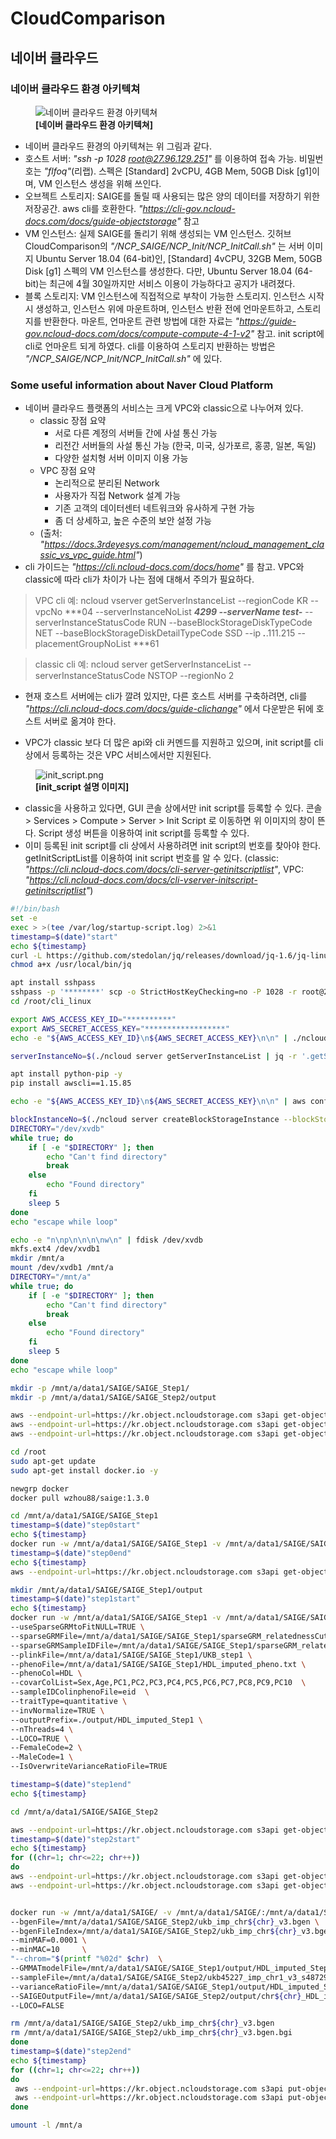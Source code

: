 # CloudComparison

## 네이버 클라우드

### 네이버 클라우드 환경 아키텍쳐

<figure>
    <img src="/NCP_SAIGE/doc/NCPArchitecture.png" title="네이버 클라우드 환경 아키텍쳐">    
    <figcaption><b>[네이버 클라우드 환경 아키텍쳐]</b></figcaption>
</figure>

- 네이버 클라우드 환경의 아키텍쳐는 위 그림과 같다.   
- 호스트 서버: _"ssh -p 1028 root@27.96.129.251"_ 를 이용하여 접속 가능. 비밀번호는 _"flfoq"_(리랩). 스펙은 [Standard] 2vCPU, 4GB Mem, 50GB Disk [g1]이며, VM 인스턴스 생성을 위해 쓰인다.   
- 오브젝트 스토리지: SAIGE를 돌릴 때 사용되는 많은 양의 데이터를 저장하기 위한 저장공간. aws cli를 호환한다. _"https://cli-gov.ncloud-docs.com/docs/guide-objectstorage"_ 참고   
- VM 인스턴스: 실제 SAIGE를 돌리기 위해 생성되는 VM 인스턴스. 깃허브 CloudComparison의 _"/NCP_SAIGE/NCP_Init/NCP_InitCall.sh"_ 는 서버 이미지 Ubuntu Server 18.04 (64-bit)인, [Standard] 4vCPU, 32GB Mem, 50GB Disk [g1] 스펙의 VM 인스턴스를 생성한다. 다만, Ubuntu Server 18.04 (64-bit)는 최근에 4월 30일까지만 서비스 이용이 가능하다고 공지가 내려졌다.
- 블록 스토리지: VM 인스턴스에 직접적으로 부착이 가능한 스토리지. 인스턴스 시작 시 생성하고, 인스턴스 위에 마운트하며, 인스턴스 반환 전에 언마운트하고, 스토리지를 반환한다. 마운트, 언마운트 관련 방법에 대한 자료는 _"https://guide-gov.ncloud-docs.com/docs/compute-compute-4-1-v2"_ 참고. init script에 cli로 언마운트 되게 하였다. cli를 이용하여 스토리지 반환하는 방법은 _"/NCP_SAIGE/NCP_Init/NCP_InitCall.sh"_ 에 있다.

### Some useful information about Naver Cloud Platform
- 네이버 클라우드 플랫폼의 서비스는 크게 VPC와 classic으로 나누어져 있다.
    * classic 장점 요약
        + 서로 다른 계정의 서버들 간에 사설 통신 가능
        + 리전간 서버들의 사설 통신 가능 (한국, 미국, 싱가포르, 홍콩, 일본, 독일)
        + 다양한 설치형 서버 이미지 이용 가능
    * VPC 장점 요약
        + 논리적으로 분리된 Network
        + 사용자가 직접 Network 설계 가능
        + 기존 고객의 데이터센터 네트워크와 유사하게 구현 가능
        + 좀 더 상세하고, 높은 수준의 보안 설정 가능
    * (출처: _"https://docs.3rdeyesys.com/management/ncloud_management_classic_vs_vpc_guide.html"_)
- cli 가이드는 _"https://cli.ncloud-docs.com/docs/home"_ 를 참고. VPC와 classic에 따라 cli가 차이가 나는 점에 대해서 주의가 필요하다.
> VPC cli 예: ncloud vserver getServerInstanceList --regionCode KR --vpcNo ***04 --serverInstanceNoList ***4299 --serverName test-*** --serverInstanceStatusCode RUN --baseBlockStorageDiskTypeCode NET --baseBlockStorageDiskDetailTypeCode SSD --ip ***.***.111.215 --placementGroupNoList ***61

> classic cli 예: ncloud server getServerInstanceList --serverInstanceStatusCode NSTOP --regionNo 2

- 현재 호스트 서버에는 cli가 깔려 있지만, 다른 호스트 서버를 구축하려면, cli를 _"https://cli.ncloud-docs.com/docs/guide-clichange"_ 에서 다운받은 뒤에 호스트 서버로 옮겨야 한다.

- VPC가 classic 보다 더 많은 api와 cli 커멘드를 지원하고 있으며, init script를 cli 상에서 등록하는 것은 VPC 서비스에서만 지원된다.
<figure>
    <img src="/NCP_SAIGE/doc/init_script.png" title="init_script.png">    
    <figcaption><b>[init_script 설명 이미지]</b></figcaption>
</figure>


- classic을 사용하고 있다면, GUI 콘솔 상에서만 init script를 등록할 수 있다. 콘솔 > Services > Compute > Server > Init Script 로 이동하면 위 이미지의 창이 뜬다. Script 생성 버튼을 이용하여 init script를 등록할 수 있다.
- 이미 등록된 init script를 cli 상에서 사용하려면 init script의 번호를 찾아야 한다. getInitScriptList를 이용하여 init script 번호를 알 수 있다. (classic: _"https://cli.ncloud-docs.com/docs/cli-server-getinitscriptlist"_, VPC: _"https://cli.ncloud-docs.com/docs/cli-vserver-initscript-getinitscriptlist"_)

```bash
#!/bin/bash
set -e
exec > >(tee /var/log/startup-script.log) 2>&1
timestamp=$(date)"start"
echo ${timestamp}
curl -L https://github.com/stedolan/jq/releases/download/jq-1.6/jq-linux64 -o /usr/local/bin/jq
chmod a+x /usr/local/bin/jq

apt install sshpass
sshpass -p '********' scp -o StrictHostKeyChecking=no -P 1028 -r root@27.96.129.251:/root/cli_linux /root/
cd /root/cli_linux

export AWS_ACCESS_KEY_ID="**********"
export AWS_SECRET_ACCESS_KEY="******************"
echo -e "${AWS_ACCESS_KEY_ID}\n${AWS_SECRET_ACCESS_KEY}\n\n" | ./ncloud configure

serverInstanceNo=$(./ncloud server getServerInstanceList | jq -r '.getServerInstanceListResponse.serverInstanceList[] | select(.serverName == "mktest") | .serverInstanceNo')

apt install python-pip -y
pip install awscli==1.15.85

echo -e "${AWS_ACCESS_KEY_ID}\n${AWS_SECRET_ACCESS_KEY}\n\n" | aws configure

blockInstanceNo=$(./ncloud server createBlockStorageInstance --blockStorageSize 500 --serverInstanceNo ${serverInstanceNo} | jq -r  '.createBlockStorageInstanceResponse.blockStorageInstanceList[] | select(.serverName == "mktest") | .blockStorageInstanceNo')
DIRECTORY="/dev/xvdb"
while true; do
    if [ -e "$DIRECTORY" ]; then
        echo "Can't find directory"
        break
    else
        echo "Found directory"
    fi
    sleep 5
done
echo "escape while loop"

echo -e "n\np\n\n\n\nw\n" | fdisk /dev/xvdb
mkfs.ext4 /dev/xvdb1
mkdir /mnt/a
mount /dev/xvdb1 /mnt/a
DIRECTORY="/mnt/a"
while true; do
    if [ -e "$DIRECTORY" ]; then
        echo "Can't find directory"
        break
    else
        echo "Found directory"
    fi
    sleep 5
done
echo "escape while loop"

mkdir -p /mnt/a/data1/SAIGE/SAIGE_Step1/
mkdir -p /mnt/a/data1/SAIGE/SAIGE_Step2/output

aws --endpoint-url=https://kr.object.ncloudstorage.com s3api get-object --bucket leelabsgtest --key UKB_step1.fam  /mnt/a/data1/SAIGE/SAIGE_Step1/UKB_step1.fam
aws --endpoint-url=https://kr.object.ncloudstorage.com s3api get-object --bucket leelabsgtest --key UKB_step1.bed  /mnt/a/data1/SAIGE/SAIGE_Step1/UKB_step1.bed
aws --endpoint-url=https://kr.object.ncloudstorage.com s3api get-object --bucket leelabsgtest --key UKB_step1.bim  /mnt/a/data1/SAIGE/SAIGE_Step1/UKB_step1.bim

cd /root
sudo apt-get update
sudo apt-get install docker.io -y

newgrp docker
docker pull wzhou88/saige:1.3.0

cd /mnt/a/data1/SAIGE/SAIGE_Step1
timestamp=$(date)"step0start"
echo ${timestamp}
docker run -w /mnt/a/data1/SAIGE/SAIGE_Step1 -v /mnt/a/data1/SAIGE/SAIGE_Step1/:/mnt/a/data1/SAIGE/SAIGE_Step1/ wzhou88/saige:1.3.0 createSparseGRM.R --plinkFile=/mnt/a/data1/SAIGE/SAIGE_Step1/UKB_step1       --nThreads=4   --outputPrefix=/mnt/a/data1/SAIGE/SAIGE_Step1/sparseGRM --numRandomMarkerforSparseKin=2000 --relatednessCutoff=0.125
timestamp=$(date)"step0end"
echo ${timestamp}
aws --endpoint-url=https://kr.object.ncloudstorage.com s3api get-object --bucket leelabsgtest --key HDL_imputed_pheno.txt /mnt/a/data1/SAIGE/SAIGE_Step1/HDL_imputed_pheno.txt

mkdir /mnt/a/data1/SAIGE/SAIGE_Step1/output
timestamp=$(date)"step1start"
echo ${timestamp}
docker run -w /mnt/a/data1/SAIGE/SAIGE_Step1 -v /mnt/a/data1/SAIGE/SAIGE_Step1/:/mnt/a/data1/SAIGE/SAIGE_Step1/ wzhou88/saige:1.3.0 step1_fitNULLGLMM.R \
--useSparseGRMtoFitNULL=TRUE \
--sparseGRMFile=/mnt/a/data1/SAIGE/SAIGE_Step1/sparseGRM_relatednessCutoff_0.125_2000_randomMarkersUsed.sparseGRM.mtx \
--sparseGRMSampleIDFile=/mnt/a/data1/SAIGE/SAIGE_Step1/sparseGRM_relatednessCutoff_0.125_2000_randomMarkersUsed.sparseGRM.mtx.sampleIDs.txt \
--plinkFile=/mnt/a/data1/SAIGE/SAIGE_Step1/UKB_step1 \
--phenoFile=/mnt/a/data1/SAIGE/SAIGE_Step1/HDL_imputed_pheno.txt \
--phenoCol=HDL \
--covarColList=Sex,Age,PC1,PC2,PC3,PC4,PC5,PC6,PC7,PC8,PC9,PC10  \
--sampleIDColinphenoFile=eid  \
--traitType=quantitative \
--invNormalize=TRUE \
--outputPrefix=./output/HDL_imputed_Step1 \
--nThreads=4 \
--LOCO=TRUE \
--FemaleCode=2 \
--MaleCode=1 \
--IsOverwriteVarianceRatioFile=TRUE

timestamp=$(date)"step1end"
echo ${timestamp}

cd /mnt/a/data1/SAIGE/SAIGE_Step2

aws --endpoint-url=https://kr.object.ncloudstorage.com s3api get-object --bucket leelabsgtest --key ukb45227_imp_chr1_v3_s487296.sample /mnt/a/data1/SAIGE/SAIGE_Step2/ukb45227_imp_chr1_v3_s487296.sample
timestamp=$(date)"step2start"
echo ${timestamp}
for ((chr=1; chr<=22; chr++))
do
aws --endpoint-url=https://kr.object.ncloudstorage.com s3api get-object --bucket leelabsgtest --key ukb_imp_chr${chr}_v3.bgen.bgi /mnt/a/data1/SAIGE/SAIGE_Step2/ukb_imp_chr${chr}_v3.bgen.bgi
aws --endpoint-url=https://kr.object.ncloudstorage.com s3api get-object --bucket leelabsgtest --key ukb_imp_chr${chr}_v3.bgen /mnt/a/data1/SAIGE/SAIGE_Step2/ukb_imp_chr${chr}_v3.bgen


docker run -w /mnt/a/data1/SAIGE/ -v /mnt/a/data1/SAIGE/:/mnt/a/data1/SAIGE/ wzhou88/saige:1.3.0 step2_SPAtests.R   \
--bgenFile=/mnt/a/data1/SAIGE/SAIGE_Step2/ukb_imp_chr${chr}_v3.bgen \
--bgenFileIndex=/mnt/a/data1/SAIGE/SAIGE_Step2/ukb_imp_chr${chr}_v3.bgen.bgi        \
--minMAF=0.0001 \
--minMAC=10     \
"--chrom="$(printf "%02d" $chr)  \
--GMMATmodelFile=/mnt/a/data1/SAIGE/SAIGE_Step1/output/HDL_imputed_Step1.rda        \
--sampleFile=/mnt/a/data1/SAIGE/SAIGE_Step2/ukb45227_imp_chr1_v3_s487296.sample     \
--varianceRatioFile=/mnt/a/data1/SAIGE/SAIGE_Step1/output/HDL_imputed_Step1.varianceRatio.txt       \
--SAIGEOutputFile=/mnt/a/data1/SAIGE/SAIGE_Step2/output/chr${chr}_HDL_imputed_output        \
--LOCO=FALSE

rm /mnt/a/data1/SAIGE/SAIGE_Step2/ukb_imp_chr${chr}_v3.bgen
rm /mnt/a/data1/SAIGE/SAIGE_Step2/ukb_imp_chr${chr}_v3.bgen.bgi
done
timestamp=$(date)"step2end"
echo ${timestamp}
for ((chr=1; chr<=22; chr++))
do
 aws --endpoint-url=https://kr.object.ncloudstorage.com s3api put-object --bucket leelabsgtest --key chr${chr}_HDL_imputed_output --body /mnt/a/data1/SAIGE/SAIGE_Step2/output/chr${chr}_HDL_imputed_output
 aws --endpoint-url=https://kr.object.ncloudstorage.com s3api put-object --bucket leelabsgtest --key chr${chr}_HDL_imputed_output.index --body /mnt/a/data1/SAIGE/SAIGE_Step2/output/chr${chr}_HDL_imputed_output.index
done

umount -l /mnt/a
```
